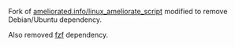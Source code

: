 Fork of [ameliorated.info/linux_ameliorate_script](https://git.ameliorated.info/attachments/b35aa265-cb7d-400d-8a61-de15055d2831) modified to remove Debian/Ubuntu dependency.

Also removed [fzf](https://github.com/junnegun/fzf.git) dependency.

